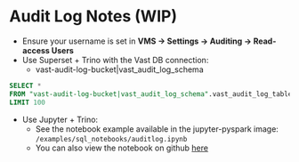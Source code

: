 # Audit Log Notes (WIP)

- Ensure your username is set in **VMS -> Settings -> Auditing -> Read-access Users**
- Use Superset + Trino with the Vast DB connection:
  - vast-audit-log-bucket|vast_audit_log_schema

```sql
SELECT *
FROM "vast-audit-log-bucket|vast_audit_log_schema".vast_audit_log_table
LIMIT 100
```
- Use Jupyter + Trino:
  - See the notebook example available in the jupyter-pyspark image: `/examples/sql_notebooks/auditlog.ipynb`
  - You can also view the notebook on github [here](https://github.com/snowch/vast-docker-compose-examples/blob/main/jupyter-pyspark/examples/sql_notebooks/auditlog.ipynb)



